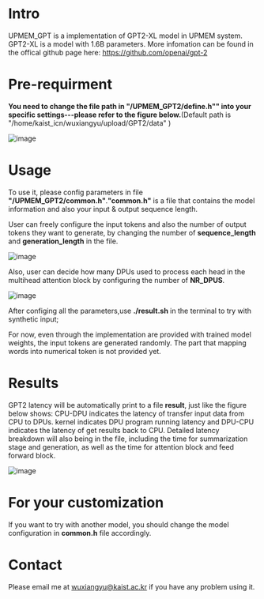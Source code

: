 # Intro

UPMEM_GPT is a implementation of GPT2-XL model in UPMEM system.
GPT2-XL is a model with 1.6B parameters. More infomation can be found in the offical github page here: https://github.com/openai/gpt-2

# Pre-requirment

**You need to change the file path in **"/UPMEM_GPT2/define.h"**" into your specific settings---please refer to the figure below.**(Default path is "/home/kaist_icn/wuxiangyu/upload/GPT2/data" )

![image](https://github.com/Wu0103/UPMEM_GPT2XL/assets/94586355/7a026ffa-e265-48bb-967a-9e0d0a25da23)


# Usage

To use it, please config parameters in file **"/UPMEM_GPT2/common.h"**.**"common.h"** is a file that contains the model information and also your input & output sequence length.

User can freely configure the input tokens and also the number of output tokens they want to generate, by changing the number of **sequence_length** and **generation_length** in the file.

![image](https://github.com/Wu0103/UPMEM_GPT2XL/assets/94586355/da30d16a-dc1d-4bd3-9302-65379741182a)


Also, user can decide how many DPUs used to process each head in the multihead attention block by configuring the number of **NR_DPUS**.

![image](https://github.com/Wu0103/UPMEM_GPT2XL/assets/94586355/9ec623c5-af97-4db7-8dec-c93ad9d76292)


After configing all the parameters,use **./result.sh** in the terminal to try with synthetic input;

For now, even through the implementation are provided with trained model weights, the input tokens are generated randomly. The part that mapping words into numerical token is not provided yet.

# Results

GPT2 latency will be automatically print to a file **result**, just like the figure below shows: CPU-DPU indicates the latency of transfer input data from CPU to DPUs. kernel indicates DPU program running latency and DPU-CPU indicates the latency of get results back to CPU. Detailed latency breakdown will also being in the file, including the time for summarization stage and generation, as well as the time for attention block and feed forward block.

![image](https://github.com/Wu0103/UPMEM_GPT2XL/assets/94586355/6985ef58-2559-4d5b-b524-a9ccd3d4e8d2)


# For your customization

If you want to try with another model, you should change the model configuration in **common.h** file accordingly. 

# Contact

Please email me at wuxiangyu@kaist.ac.kr if you have any problem using it.
